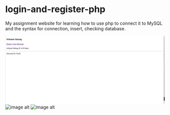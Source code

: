 # login-and-register-php
My assignment website for learning how to use php to connect it to MySQL and the syntax for connection, insert, checking database.

![image alt](https://github.com/d4a-arka/login-and-register-php/blob/0c48e25372146f80115c4d5bee139c7c7f720239/PHP%20%231.png)
![image alt]()
![image alt]()
